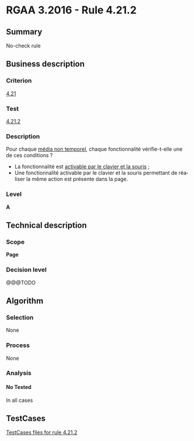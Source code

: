 # RGAA 3.2016 - Rule 4.21.2

## Summary
No-check rule


## Business description

### Criterion
[4.21](http://references.modernisation.gouv.fr/rgaa-accessibilite/2016/criteres.html#crit-4-21)

### Test
[4.21.2](http://references.modernisation.gouv.fr/rgaa-accessibilite/2016/criteres.html#test-4-21-2)

### Description
<div lang="fr">Pour chaque <a href="http://references.modernisation.gouv.fr/rgaa-accessibilite/glossaire.html#mdia-non-temporel">m&#xE9;dia non temporel</a>, chaque fonctionnalit&#xE9; v&#xE9;rifie-t-elle une de ces conditions&nbsp;? <ul><li>La fonctionnalit&#xE9; est <a href="http://references.modernisation.gouv.fr/rgaa-accessibilite/glossaire.html#accessible-et-activable-par-le-clavier-et-la-souris">activable par le clavier et la souris</a>&nbsp;;</li> <li>Une fonctionnalit&#xE9; activable par le clavier et la souris permettant de r&#xE9;aliser la m&#xEA;me action est pr&#xE9;sente dans la page.</li> </ul></div>

### Level
**A**


## Technical description

### Scope
**Page**

### Decision level
@@@TODO


## Algorithm

### Selection
None

### Process
None

### Analysis

#### No Tested
In all cases


##  TestCases

[TestCases files for rule 4.21.2](https://github.com/Asqatasun/Asqatasun/tree/develop/rules/rules-rgaa3.2016/src/test/resources/testcases/rgaa32016/Rgaa32016Rule042102/)


